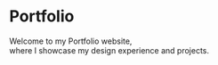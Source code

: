 # Portfolio
Welcome to my Portfolio website, 
<br>
where I showcase my design experience and projects.
